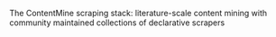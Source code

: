 The ContentMine scraping stack: literature-scale content mining with community maintained collections of declarative scrapers